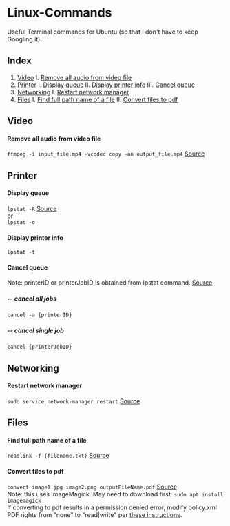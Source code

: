 # Linux-Commands
Useful Terminal commands for Ubuntu (so that I don't have to keep Googling it).
## Index
1. [Video](#video)
    I. [Remove all audio from video file](#remove-all-audio-from-video-file)
3. [Printer](#printer)
    I. [Display queue](#display-queue)
    II. [Display printer info](#display-printer-info)
    III. [Cancel queue](#cancel-queue)
4. [Networking](#networking)
    I. [Restart network manager](#restart-network-manager)
5. [Files](#files)
    I. [Find full path name of a file](#find-full-path-name-of-a-file)
    II. [Convert files to pdf](#convert-files-to-pdf)

## Video
#### Remove all audio from video file
`ffmpeg -i input_file.mp4 -vcodec copy -an output_file.mp4` [Source](https://unix.stackexchange.com/questions/6402/how-to-remove-an-audio-track-from-an-mp4-video-file)
## Printer
#### Display queue
`lpstat -R` [Source](https://www.computerhope.com/unix/ulpstat.htm) <br> 
or <br>
`lpstat -o`
#### Display printer info
`lpstat -t`
#### Cancel queue
Note: printerID or printerJobID is obtained from lpstat command.
[Source](https://askubuntu.com/questions/350334/how-do-i-clear-a-print-queue-in-ubuntu)
##### -- cancel all jobs
`cancel -a {printerID}`
##### -- cancel single job
`cancel {printerJobID}`
## Networking
#### Restart network manager
`sudo service network-manager restart` [Source](https://linuxconfig.org/how-to-restart-network-on-ubuntu-18-04-bionic-beaver-linux)
## Files
#### Find full path name of a file
`readlink -f {filename.txt}` [Source](https://stackoverflow.com/questions/5265702/how-to-get-full-path-of-a-file)
#### Convert files to pdf 
`convert image1.jpg image2.png outputFileName.pdf` [Source](https://askubuntu.com/questions/303849/create-a-single-pdf-from-multiple-text-images-or-pdf-files) <br>
Note: this uses ImageMagick. May need to download first:
`sudo apt install imagemagick`<br>
If converting to pdf results in a permission denied error, modify policy.xml PDF rights from "none" to "read|write" per [these instructions](https://stackoverflow.com/questions/42928765/convertnot-authorized-aaaa-error-constitute-c-readimage-453/52661288#52661288).
